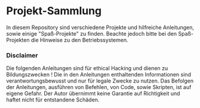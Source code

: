# Projekt-Sammlung

In diesem Repository sind verschiedene Projekte und hilfreiche Anleitungen, sowie einige "Spaß-Projekte" zu finden.
Beachte jedoch bitte bei den Spaß-Projekten die Hinweise zu den Betriebssystemen.


### Disclaimer
Die folgenden Anleitungen sind für ethical Hacking und dienen zu Bildungszwecken !
Die in den Anleitungen enthaltenden Informationen sind verantwortungsbewusst und nur für legale Zwecke zu nutzen.
Das Befolgen der Anleitungen, ausführen von Befehlen, von Code, sowie Skripten, ist auf eigene Gefahr.
Der Autor übernimmt keine Garantie auf Richtigkeit und haftet nicht für entstandene Schäden.
